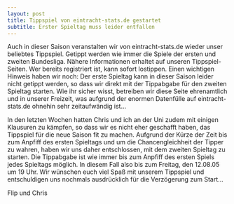 ```yaml
---
layout: post
title: Tippspiel von eintracht-stats.de gestartet
subtitle: Erster Spieltag muss leider entfallen
---
```


Auch in dieser Saison veranstalten wir von eintracht-stats.de wieder unser beliebtes Tippspiel. Getippt werden wie immer die Spiele der ersten und zweiten Bundesliga. Nähere Informationen erhaltet auf unseren Tippspiel-Seiten. Wer bereits registriert ist, kann sofort lostippen. Einen wichtigen Hinweis haben wir noch: Der erste Spieltag kann in dieser Saison leider nicht getippt werden, so dass wir direkt mit der Tippabgabe für den zweiten Spieltag starten. Wie ihr sicher wisst, betreiben wir diese Seite ehrenamtlich und in unserer Freizeit, was aufgrund der enormen Datenfülle auf eintracht-stats.de ohnehin sehr zeitaufwändig ist... 

In den letzten Wochen hatten Chris und ich an der Uni zudem mit einigen Klausuren zu kämpfen, so dass wir es nicht eher geschafft haben, das Tippspiel für die neue Saison fit zu machen. Aufgrund der Kürze der Zeit bis zum Anpfiff des ersten Spieltags und um die Chancengleichheit der Tipper zu wahren, haben wir uns daher entschlossen, mit dem zweiten Spieltag zu starten. Die Tippabgabe ist wie immer bis zum Anpfiff des ersten Spiels jedes Spieltags möglich. In diesem Fall also bis zum Freitag, den 12.08.05 um 19 Uhr. Wir wünschen euch viel Spaß mit unserem Tippspiel und entschuldigen uns nochmals ausdrücklich für die Verzögerung zum Start...

Flip und Chris
